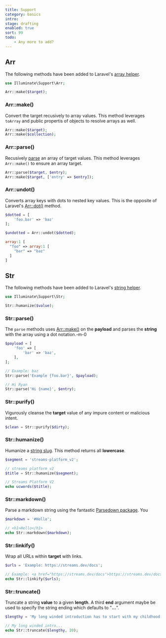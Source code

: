 ```yaml
---
title: Support
category: basics
intro: 
stage: drafting
enabled: true
sort: 99
todo: 
    - Any more to add?
---
```


## Arr

The following methods have been added to Laravel's [array helper](https://laravel.com/docs/helpers#arrays).

```php
use Illuminate\Support\Arr;

Arr::make($target);
```

### Arr::make()

Convert the target recusively to array values. This method leverages `toArray` and public propertis of objects to resolve arrays as well.

```php
Arr::make($target);
Arr::make($collection);
```

### Arr::parse()

Recusively [parse](#str-parse) an array of target values. This method leverages `Arr::make()` to ensure an array target.

```php
Arr::parse($target, $entry);
Arr::make($target, ['entry' => $entry]);
```

### Arr::undot()

Converts array keys with dots to nested key values. This is the opposite of Laravel's [Arr::dot()](https://laravel.com/docs/helpers#method-array-dot) method.

```php
$dotted = [
    'foo.bar' => 'baz'
];

$undotted = Arr::undot($dotted);

array:1 [
  "foo" => array:1 [
    "bar" => "baz"
  ]
]
```

## Str

The following methods have been added to Laravel's [string helper](https://laravel.com/docs/helpers#strings).

```php
use Illuminate\Support\Str;

Str::humanize($value);
```

### Str::parse()

The `parse` methods uses [Arr::make()](#arr-make) on the **payload** and parses the **string** with the array using a dot notation.-m-0

```php
$payload = [
    'foo' => [
        'bar' => 'baz',
    ],
];

// Example: baz
Str::parse('Example {foo.bar}', $payload);

// Hi Ryan
Str::parse('Hi {name}', $entry);
```

### Str::purify()

Vigurously cleanse the **target** value of any impure content or malicious intent.

```php
$clean = Str::purify($dirty);
```

### Str::humanize()

Humanize a [string slug](https://laravel.com/docs/helpers#method-fluent-str-slug). This method returns all **lowercase**.

```php
$segment = 'streams-platform_v2';

// streams platform v2
$title = Str::humanize($segment);

// Streams Platform V2
echo ucwords($title);
```

### Str::markdown()

Parse a markdown string using the fantastic [Parsedown package](https://github.com/erusev/parsedown). You 

```php
$markdown = '#Hello';

// <h1>Hello</h1>
echo Str::markdown($markdown);
```

### Str::linkify()

Wrap all URLs within **target** with links.

```php
$urls = 'Example: https://streams.dev/docs';

// Example: <a href="https://streams.dev/docs">https://streams.dev/docs</a>
echo Str::linkify($urls);
```

### Str::truncate()

Truncate a string **value** to a given **length**. A third **end** argument maybe be used to specify the string ending which defaults to "**...**".

```php
$lengthy = 'My long winded introduction has to start with my childhood.';

// My long winded intro...
echo Str::truncate($lengthy, 20);
```
